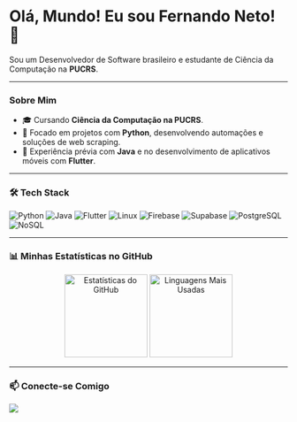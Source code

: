 # Olá, Mundo! Eu sou Fernando Neto! 👋

<p>
  Sou um Desenvolvedor de Software brasileiro e estudante de Ciência da Computação na <strong>PUCRS</strong>.
</p>

---

### Sobre Mim

<ul>
  <li>🎓 Cursando <strong>Ciência da Computação na PUCRS</strong>.</li>
  <li>🐍 Focado em projetos com <strong>Python</strong>, desenvolvendo automações e soluções de web scraping.</li>
  <li>📱 Experiência prévia com <strong>Java</strong> e no desenvolvimento de aplicativos móveis com <strong>Flutter</strong>.</li>
</ul>


---

### 🛠️ Tech Stack

<p>
  <img src="https://img.shields.io/badge/Python-3776AB?style=for-the-badge&logo=python&logoColor=white" alt="Python">
  <img src="https://img.shields.io/badge/Java-ED8B00?style=for-the-badge&logo=openjdk&logoColor=white" alt="Java">
  <img src="https://img.shields.io/badge/Flutter-02569B?style=for-the-badge&logo=flutter&logoColor=white" alt="Flutter">
  <img src="https://img.shields.io/badge/Linux-FCC624?style=for-the-badge&logo=linux&logoColor=black" alt="Linux">
  <img src="https://img.shields.io/badge/Firebase-FFCA28?style=for-the-badge&logo=firebase&logoColor=black" alt="Firebase">
  <img src="https://img.shields.io/badge/Supabase-3ECF8E?style=for-the-badge&logo=supabase&logoColor=white" alt="Supabase">
  <img src="https://img.shields.io/badge/PostgreSQL-4169E1?style=for-the-badge&logo=postgresql&logoColor=white" alt="PostgreSQL">
  <img src="https://img.shields.io/badge/NoSQL-E95420?style=for-the-badge&logo=mongodb&logoColor=white" alt="NoSQL">
</p>

---

### 📊 Minhas Estatísticas no GitHub

<p align="center">
  <img height="150em" src="https://github-readme-stats.vercel.app/api?username=netozgn&show_icons=true&theme=tokyonight&hide_border=true&count_private=true" alt="Estatísticas do GitHub">
  <img height="150em" src="https://github-readme-stats.vercel.app/api/top-langs/?username=netozgn&layout=compact&theme=tokyonight&hide_border=true" alt="Linguagens Mais Usadas">
</p>

---

### 📫 Conecte-se Comigo

<p>
  <a href="www.linkedin.com/in/fernando-cabral-neto-08a795289" target="_blank"><img src="https://img.shields.io/badge/-LinkedIn-%230077B5?style=for-the-badge&logo=linkedin&logoColor=white" target="_blank"></a>
</p>
